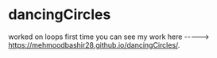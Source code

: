 # dancingCircles
worked on loops first time
you can see my work here ----->   https://mehmoodbashir28.github.io/dancingCircles/.
